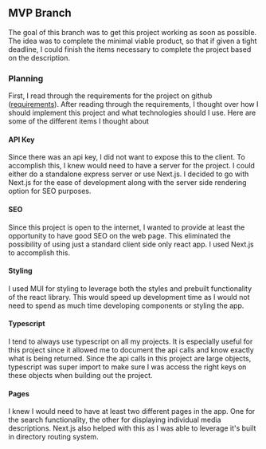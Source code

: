 ## MVP Branch

The goal of this branch was to get this project working as soon as possible. The idea was to complete the minimal viable product, so that if given a tight deadline,
I could finish the items necessary to complete the project based on the description.

### Planning

First, I read through the requirements for the project on github ([requirements](https://github.com/callemall/tea-react-challenge)). After reading through the requirements,
I thought over how I should implement this project and what technologies should I use. Here are some of the different items I thought about

#### API Key

Since there was an api key, I did not want to expose this to the client. To accomplish this, I knew would need to have a server for the project.
I could either do a standalone express server or use Next.js. I decided to go with Next.js for the ease of development along with the server side rendering option for SEO purposes.

#### SEO

Since this project is open to the internet, I wanted to provide at least the opportunity to have good SEO on the web page. This eliminated the possibility of using just a standard client side
only react app. I used Next.js to accomplish this.

#### Styling

I used MUI for styling to leverage both the styles and prebuilt functionality of the react library. This would speed up development time as I would not need to spend as much time
developing components or styling the app.

#### Typescript

I tend to always use typescript on all my projects. It is especially useful for this project since it allowed me to document the api calls and know exactly what is being
returned. Since the api calls in this project are large objects, typescript was super import to make sure I was access the right keys on these objects when building out the project.

#### Pages

I knew I would need to have at least two different pages in the app. One for the search functionality, the other for displaying individual media descriptions. Next.js also helped with this
as I was able to leverage it's built in directory routing system.
